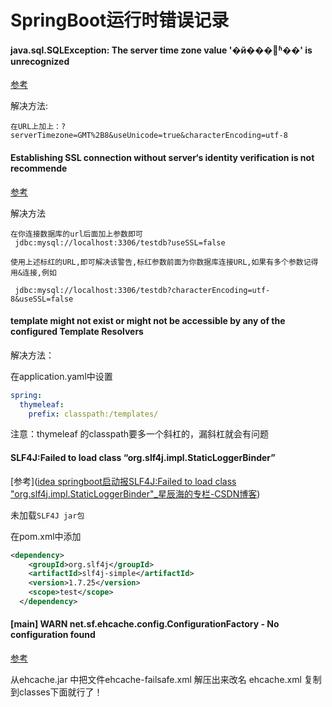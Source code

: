 # SpringBoot运行时错误记录


#### java.sql.SQLException: The server time zone value '�й���׼ʱ��' is unrecognized

[参考](https://blog.csdn.net/qq_43072399/article/details/103102934)

解决方法:

```
在URL上加上：?serverTimezone=GMT%2B8&useUnicode=true&characterEncoding=utf-8
```

#### Establishing SSL connection without server‘s identity verification is not recommende

[参考](https://blog.csdn.net/qq_41785135/article/details/85118329)

解决方法

```
在你连接数据库的url后面加上参数即可
 jdbc:mysql://localhost:3306/testdb?useSSL=false

使用上述标红的URL,即可解决该警告,标红参数前面为你数据库连接URL,如果有多个参数记得用&连接,例如

 jdbc:mysql://localhost:3306/testdb?characterEncoding=utf-8&useSSL=false

```

#### template might not exist or might not be accessible by any of the configured Template Resolvers

解决方法：

在application.yaml中设置

```yaml
spring:
  thymeleaf:
    prefix: classpath:/templates/
```

注意：thymeleaf 的classpath要多一个斜杠的，漏斜杠就会有问题

#### SLF4J:Failed to load class “org.slf4j.impl.StaticLoggerBinder”

[参考]([idea springboot启动报SLF4J:Failed to load class "org.slf4j.impl.StaticLoggerBinder"_星辰海的专栏-CSDN博客](https://blog.csdn.net/u010696630/article/details/84991116))

未加载`SLF4J jar包`

在pom.xml中添加

```xml
<dependency>
    <groupId>org.slf4j</groupId>
    <artifactId>slf4j-simple</artifactId>
    <version>1.7.25</version>
    <scope>test</scope>
  </dependency>
```

#### [main] WARN net.sf.ehcache.config.ConfigurationFactory - No configuration found

[参考](http://www.voidcn.com/article/p-qqtfjhqn-kb.html)

从ehcache.jar 中把文件ehcache-failsafe.xml 解压出来改名 ehcache.xml 复制到classes下面就行了！
